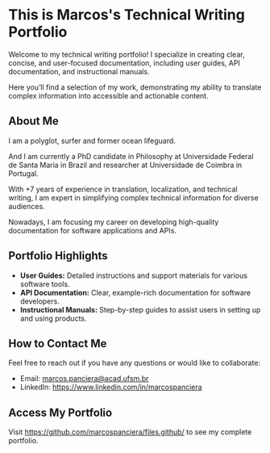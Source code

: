 # This is Marcos's Technical Writing Portfolio

Welcome to my technical writing portfolio! 
I specialize in creating clear, concise, and user-focused documentation, including user guides, API documentation, and instructional manuals. 

Here you’ll find a selection of my work, demonstrating my ability to translate complex information into accessible and actionable content.


## About Me
I am a polyglot, surfer and former ocean lifeguard. 

And I am currently a PhD candidate in Philosophy at Universidade Federal de Santa Maria in Brazil and researcher at Universidade de Coimbra in Portugal. 

With +7 years of experience in translation, localization, and technical writing, I am expert in simplifying complex technical information for diverse audiences. 

Nowadays, I am focusing my career on developing high-quality documentation for software applications and APIs.


## Portfolio Highlights
- **User Guides:** Detailed instructions and support materials for various software tools.
- **API Documentation:** Clear, example-rich documentation for software developers.
- **Instructional Manuals:** Step-by-step guides to assist users in setting up and using products.


## How to Contact Me
Feel free to reach out if you have any questions or would like to collaborate:
- Email: marcos.panciera@acad.ufsm.br
- LinkedIn: https://www.linkedin.com/in/marcospanciera


## Access My Portfolio
Visit https://github.com/marcospanciera/files.github/ to see my complete portfolio.
